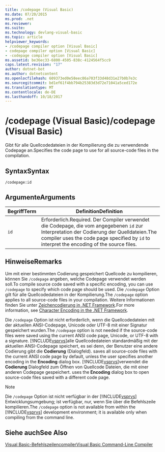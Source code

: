 ```yaml
---
title: /codepage (Visual Basic)
ms.date: 07/20/2015
ms.prod: .net
ms.reviewer: 
ms.suite: 
ms.technology: devlang-visual-basic
ms.topic: article
helpviewer_keywords:
- /codepage compiler option [Visual Basic]
- codepage compiler option [Visual Basic]
- -codepage compiler option [Visual Basic]
ms.assetid: be36ec33-6800-4505-838c-4124564f5cc9
caps.latest.revision: "17"
author: dotnet-bot
ms.author: dotnetcontent
ms.openlocfilehash: 609373ed0e58eec86a703f33d48d31e27b0b7e3c
ms.sourcegitcommit: bd1ef61f4bb794b25383d3d72e71041a5ced172e
ms.translationtype: MT
ms.contentlocale: de-DE
ms.lasthandoff: 10/18/2017
---
```

# <a name="codepage-visual-basic"></a><span data-ttu-id="6f3b2-102">/codepage (Visual Basic)</span><span class="sxs-lookup"><span data-stu-id="6f3b2-102">/codepage (Visual Basic)</span></span>
<span data-ttu-id="6f3b2-103">Gibt für alle Quellcodedateien in der Kompilierung die zu verwendende Codepage an.</span><span class="sxs-lookup"><span data-stu-id="6f3b2-103">Specifies the code page to use for all source-code files in the compilation.</span></span>  
  
## <a name="syntax"></a><span data-ttu-id="6f3b2-104">Syntax</span><span class="sxs-lookup"><span data-stu-id="6f3b2-104">Syntax</span></span>  
  
```  
/codepage:id  
```  
  
## <a name="arguments"></a><span data-ttu-id="6f3b2-105">Argumente</span><span class="sxs-lookup"><span data-stu-id="6f3b2-105">Arguments</span></span>  
  
|<span data-ttu-id="6f3b2-106">Begriff</span><span class="sxs-lookup"><span data-stu-id="6f3b2-106">Term</span></span>|<span data-ttu-id="6f3b2-107">Definition</span><span class="sxs-lookup"><span data-stu-id="6f3b2-107">Definition</span></span>|  
|---|---|  
|`id`|<span data-ttu-id="6f3b2-108">Erforderlich.</span><span class="sxs-lookup"><span data-stu-id="6f3b2-108">Required.</span></span> <span data-ttu-id="6f3b2-109">Der Compiler verwendet die Codepage, die vom angegebenen `id` zur Interpretation der Codierung der Quelldateien.</span><span class="sxs-lookup"><span data-stu-id="6f3b2-109">The compiler uses the code page specified by `id` to interpret the encoding of the source files.</span></span>|  
  
## <a name="remarks"></a><span data-ttu-id="6f3b2-110">Hinweise</span><span class="sxs-lookup"><span data-stu-id="6f3b2-110">Remarks</span></span>  
 <span data-ttu-id="6f3b2-111">Um mit einer bestimmten Codierung gespeichert Quellcode zu kompilieren, können Sie `/codepage` angeben, welche Codepage verwendet werden soll.</span><span class="sxs-lookup"><span data-stu-id="6f3b2-111">To compile source code saved with a specific encoding, you can use `/codepage` to specify which code page should be used.</span></span> <span data-ttu-id="6f3b2-112">Die `/codepage` Option gilt für alle Quellcodedateien in der Kompilierung.</span><span class="sxs-lookup"><span data-stu-id="6f3b2-112">The `/codepage` option applies to all source-code files in your compilation.</span></span> <span data-ttu-id="6f3b2-113">Weitere Informationen finden Sie unter [Zeichencodierung in .NET Framework](http://msdn.microsoft.com/library/bf6d9823-4c2d-48af-b280-919c5af66ae9).</span><span class="sxs-lookup"><span data-stu-id="6f3b2-113">For more information, see [Character Encoding in the .NET Framework](http://msdn.microsoft.com/library/bf6d9823-4c2d-48af-b280-919c5af66ae9).</span></span>  
  
 <span data-ttu-id="6f3b2-114">Die `/codepage` Option ist nicht erforderlich, wenn die Quellcodedateien mit der aktuellen ANSI-Codepage, Unicode oder UTF-8 mit einer Signatur gespeichert wurden.</span><span class="sxs-lookup"><span data-stu-id="6f3b2-114">The `/codepage` option is not needed if the source-code files were saved using the current ANSI code page, Unicode, or UTF-8 with a signature.</span></span> [!INCLUDE[vsprvs](~/includes/vsprvs-md.md)]<span data-ttu-id="6f3b2-115">alle Quellcodedateien standardmäßig mit der aktuellen ANSI-Codepage speichert, es sei denn, der Benutzer eine andere Codierung gibt die **Codierung** (Dialogfeld).</span><span class="sxs-lookup"><span data-stu-id="6f3b2-115"> saves all source-code files with the current ANSI code page by default, unless the user specifies another encoding in the **Encoding** dialog box.</span></span> [!INCLUDE[vsprvs](~/includes/vsprvs-md.md)]<span data-ttu-id="6f3b2-116">verwendet die **Codierung** Dialogfeld zum Öffnen von Quellcode Dateien, die mit einer anderen Codepage gespeichert.</span><span class="sxs-lookup"><span data-stu-id="6f3b2-116"> uses the **Encoding** dialog box to open source-code files saved with a different code page.</span></span>  
  
> [!NOTE]
>  <span data-ttu-id="6f3b2-117">Die `/codepage` Option ist nicht verfügbar in der [!INCLUDE[vsprvs](~/includes/vsprvs-md.md)] Entwicklungsumgebung; ist verfügbar, nur, wenn Sie über die Befehlszeile kompilieren.</span><span class="sxs-lookup"><span data-stu-id="6f3b2-117">The `/codepage` option is not available from within the [!INCLUDE[vsprvs](~/includes/vsprvs-md.md)] development environment; it is available only when compiling from the command line.</span></span>  
  
## <a name="see-also"></a><span data-ttu-id="6f3b2-118">Siehe auch</span><span class="sxs-lookup"><span data-stu-id="6f3b2-118">See Also</span></span>  
 [<span data-ttu-id="6f3b2-119">Visual Basic-Befehlszeilencompiler</span><span class="sxs-lookup"><span data-stu-id="6f3b2-119">Visual Basic Command-Line Compiler</span></span>](../../../visual-basic/reference/command-line-compiler/index.md)
